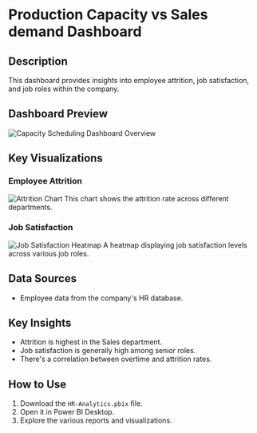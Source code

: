 # Production Capacity vs Sales demand Dashboard

## Description
This dashboard provides insights into employee attrition, job satisfaction, and job roles within the company.

## Dashboard Preview
![Capacity Scheduling Dashboard Overview](./images/Capacity_Scheduling.png)

## Key Visualizations

### Employee Attrition
![Attrition Chart](./images/attrition-chart.png)
This chart shows the attrition rate across different departments.

### Job Satisfaction
![Job Satisfaction Heatmap](./images/job-satisfaction-heatmap.png)
A heatmap displaying job satisfaction levels across various job roles.

## Data Sources
- Employee data from the company's HR database.

## Key Insights
- Attrition is highest in the Sales department.
- Job satisfaction is generally high among senior roles.
- There's a correlation between overtime and attrition rates.

## How to Use
1. Download the `HR-Analytics.pbix` file.
2. Open it in Power BI Desktop.
3. Explore the various reports and visualizations.
